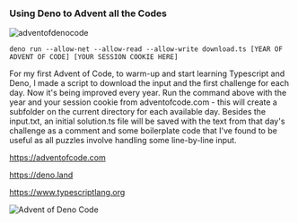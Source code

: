 ### Using Deno to Advent all the Codes

![adventofdenocode](https://user-images.githubusercontent.com/6660327/206867279-e7aff119-fd50-44e1-9e04-d701f0d2da6a.gif)

```
deno run --allow-net --allow-read --allow-write download.ts [YEAR OF ADVENT OF CODE] [YOUR SESSION COOKIE HERE]
```

For my first Advent of Code, to warm-up and start learning Typescript and Deno, I made a script to download the input and the first challenge for each day. Now it's being improved every year. Run the command above with the year and your session cookie from adventofcode.com - this will create a subfolder on the current directory for each available day. Besides the input.txt, an initial solution.ts file will be saved with the text from that day's challenge as a comment and some boilerplate code that I've found to be useful as all puzzles involve handling some line-by-line input.

https://adventofcode.com

https://deno.land

https://www.typescriptlang.org

![Advent of Deno Code](https://repository-images.githubusercontent.com/433220540/2c8142d3-9400-4f22-b77b-86e97269bd23)
